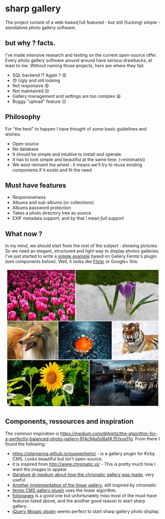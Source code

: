 # sharp gallery
The project consist of a web-based,full featured - but still (fucking) simple - standalone photo gallery software.

## but why ? facts.
I've made intensive research and testing on the current open-source offer. Every photo gallery software around around have serious drawbacks, at least to me. Without naming those projects, here are where they fail:
- SQL backend !? Again ? :rage:
- :disappointed: Ugly and old looking
- Not responsive :rage:
- Not maintained :unamused:
- Gallery management and settings are too complex :tired_face:
- Buggy "upload" feature :expressionless:

## Philosophy
For "the best" to happen I have thought of some basic guidelines and wishes:
- Open source
- No database
- It should be simple and intuitive to install and operate
- It has to look simple and beautiful at the same time. (=minimalist)
- We wont reinvent the wheel : it means we'll try to reuse existing components if it exists and fit the need

## Must have features
- Responsiveness
- Albums and sub-albums (or collections)
- Albums password protection
- Takes a photo directory tree as source.
- EXIF metadata support, and by that I mean *full* support

## What now ?
In my mind, we should start from the root of the subject : showing pictures. So we need an elegant, structured and light way to display photos galleries.
I've just started to write a [simple example](Examples/) based on Gallery Femto's plugin (see components below). Well, it looks like [Flickr](https://www.flickr.com/explore) or Google+ this:

 ![gal](Examples/sshot/lineargal.jpg)

## Components, ressources and inspiration
The common inspiration is https://medium.com/@jtreitz/the-algorithm-for-a-perfectly-balanced-photo-gallery-914c94a5d8af#.f51xvq11g. From there I found the following:

 - https://sitemarina.github.io/guggenheim/ - is a gallery plugin for Kirby CMS. Looks beautiful but isn't open-source.
 - it is inspired from http://www.chromatic.io/ - This is pretty much how I want the images to appear
 - [literature @ medium about how the chromatic gallery was made](https://medium.com/@jtreitz/the-algorithm-for-a-perfectly-balanced-photo-gallery-914c94a5d8af#.f51xvq11g), very useful
 - [Another implementation of the linear gallery](https://medium.com/swlh/in-search-of-the-perfect-image-gallery-34f46f7615a1#.n6gwrfy9q), still inspired by chromatic
 - [femto CMS gallery plugin](https://github.com/neckcen/femto-plugin/tree/master/gallery) uses the linear algorithm.
 - [foliopages](http://www.foliopages.com/php-jquery-ajax-photo-gallery-no-database) is a good one but unfortunately miss most of the must-have features listed above, and the another good reason to start sharp gallery.
 - [jQuery Mosaic plugin](http://jquery-mosaic.tin.cat/) seems perfect to start sharp gallery photo display.
